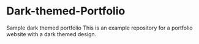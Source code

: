 # Dark-themed-Portfolio
Sample dark themed portfolio
This is an example repository for a portfolio website with a dark themed design.
